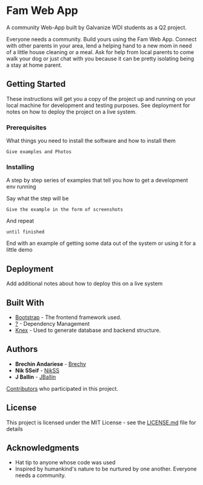 # Fam Web App
A community Web-App built by Galvanize WDI students as a Q2 project.

Everyone needs a community. Build yours using the Fam Web App. Connect with other parents in your area, lend a helping hand to a new mom in need of a little house cleaning or a meal. Ask for help from local parents to come walk your dog or just chat with you because it can be pretty isolating being a stay at home parent.

## Getting Started

These instructions will get you a copy of the project up and running on your local machine for development and testing purposes. See deployment for notes on how to deploy the project on a live system.

### Prerequisites

What things you need to install the software and how to install them

```
Give examples and Photos
```

### Installing

A step by step series of examples that tell you how to get a development env running

Say what the step will be

```
Give the example in the form of screenshots
```

And repeat

```
until finished
```

End with an example of getting some data out of the system or using it for a little demo

<!-- ## Running the tests

Explain how to run the automated tests for this system

### Break down into end to end tests

Explain what these tests test and why

```
Give an example
```

### And coding style tests

Explain what these tests test and why

```
Give an example
``` -->

## Deployment

Add additional notes about how to deploy this on a live system

## Built With

* [Bootstrap](https://startbootstrap.com/template-overviews/freelancer/) - The frontend framework used.
* [?](weblink) - Dependency Management
* [Knex](weblink) - Used to generate database and backend structure.
<!-- do we need one for web framework used? IS that the same as bootstrap? -->

## Authors

* **Brechin Andariese** - [Brechy](https://github.com/Brechy)
* **Nik SSeif** - [NikSS](https://github.com/niksseif)
* **J Ballin** - [JBallin](https://github.com/JBallin)

[Contributors](https://github.com/Brechy/q2_g88/graphs/contributors) who participated in this project.

## License

This project is licensed under the MIT License - see the [LICENSE.md](LICENSE.md) file for details

## Acknowledgments

* Hat tip to anyone whose code was used
* Inspired by humankind's nature to be nurtured by one another. Everyone needs a community.
